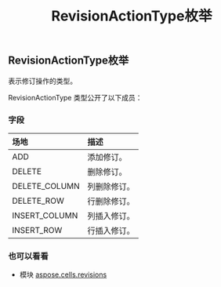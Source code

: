 ﻿---
title: RevisionActionType枚举
second_title: Aspose.Cells for Python via .NET API 参考资料
description:
type: docs
weight: 180
url: /zh/python-net/aspose.cells.revisions/revisionactiontype/
is_root: false
---
##  RevisionActionType枚举
表示修订操作的类型。



RevisionActionType 类型公开了以下成员：

### 字段
|场地|描述|
| :- | :- |
| ADD |添加修订。|
| DELETE |删除修订。|
| DELETE_COLUMN |列删除修订。|
| DELETE_ROW |行删除修订。|
| INSERT_COLUMN |列插入修订。|
| INSERT_ROW |行插入修订。|



### 也可以看看
* 模块 [aspose.cells.revisions](..)
